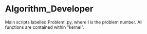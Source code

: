 # Algorithm_Developer

Main scripts labelled ProblemI.py, where I is the problem number. All functions are contained within "kernel".
